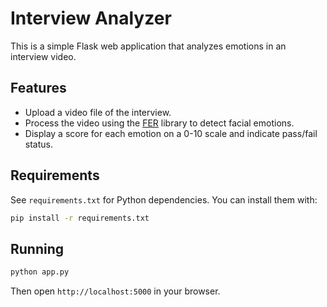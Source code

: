 # Interview Analyzer

This is a simple Flask web application that analyzes emotions in an interview video.

## Features
- Upload a video file of the interview.
- Process the video using the [FER](https://github.com/justinshenk/fer) library to detect facial emotions.
- Display a score for each emotion on a 0-10 scale and indicate pass/fail status.

## Requirements
See `requirements.txt` for Python dependencies. You can install them with:

```bash
pip install -r requirements.txt
```

## Running

```bash
python app.py
```

Then open `http://localhost:5000` in your browser.
